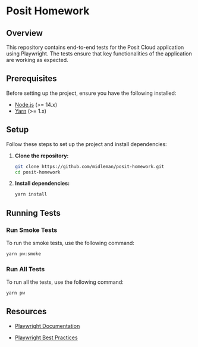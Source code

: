 # Posit Homework

## Overview

This repository contains end-to-end tests for the Posit Cloud application using Playwright. The tests ensure that key functionalities of the application are working as expected.

## Prerequisites

Before setting up the project, ensure you have the following installed:

- [Node.js](https://nodejs.org/) (>= 14.x)
- [Yarn](https://yarnpkg.com/) (>= 1.x)

## Setup

Follow these steps to set up the project and install dependencies:

1. **Clone the repository:**

   ```bash
   git clone https://github.com/midleman/posit-homework.git
   cd posit-homework
   ```

2. **Install dependencies:**

   ```bash
   yarn install
   ```

## Running Tests

### Run Smoke Tests

To run the smoke tests, use the following command:

```bash
yarn pw:smoke
```

### Run All Tests

To run all the tests, use the following command:

```bash
yarn pw
```

## Resources

- [Playwright Documentation](https://playwright.dev/docs/intro)

- [Playwright Best Practices](https://playwright.dev/docs/best-practices)

